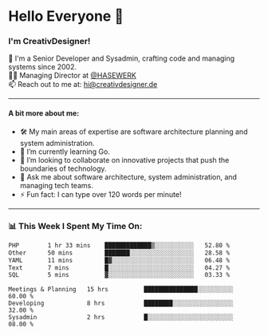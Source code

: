 # Hello Everyone 👋

### I'm CreativDesigner!

🔭 I'm a Senior Developer and Sysadmin, crafting code and managing systems since 2002.  
👨‍💼 Managing Director at [@HASEWERK](https://github.com/HASEWERK)  
📫 Reach out to me at: [hi@creativdesigner.de](mailto:hi@creativdesigner.de)  

---

#### A bit more about me:

- 🛠 My main areas of expertise are software architecture planning and system administration.
- 🌱 I’m currently learning Go.
- 👯 I’m looking to collaborate on innovative projects that push the boundaries of technology.
- 💬 Ask me about software architecture, system administration, and managing tech teams.
- ⚡ Fun fact: I can type over 120 words per minute!  

---

### 📊 **This Week I Spent My Time On:**

<!--START_SECTION:waka-->

```txt
PHP        1 hr 33 mins    █████████████▒░░░░░░░░░░░   52.80 %
Other      50 mins         ███████░░░░░░░░░░░░░░░░░░   28.58 %
YAML       11 mins         █▓░░░░░░░░░░░░░░░░░░░░░░░   06.48 %
Text       7 mins          █░░░░░░░░░░░░░░░░░░░░░░░░   04.27 %
SQL        5 mins          ▓░░░░░░░░░░░░░░░░░░░░░░░░   03.33 %
```

<!--END_SECTION:waka-->

```text
Meetings & Planning   15 hrs          ███████████████░░░░░░░░░░   60.00 % 
Developing            8 hrs           ████████░░░░░░░░░░░░░░░░░   32.00 % 
Sysadmin              2 hrs           █░░░░░░░░░░░░░░░░░░░░░░░░   08.00 %

